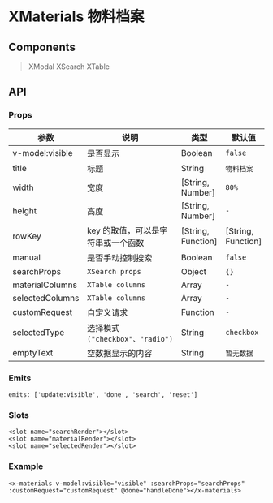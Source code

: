 # XMaterials 物料档案

## Components

> XModal
> XSearch
> XTable

## API

### Props

| 参数 | 说明 | 类型 | 默认值 |
| --- | --- | --- | --- |
| v-model:visible | 是否显示 | Boolean | `false` |
| title | 标题 | String | `物料档案` |
| width | 宽度 | [String, Number] | `80%` |
| height | 高度 | [String, Number] | `-` |
| rowKey | key 的取值，可以是字符串或一个函数 | [String, Function] | [String, Function] | `supplierMaterialId` |
| manual | 是否手动控制搜索 | Boolean | `false` |
| searchProps | `XSearch props` | Object | `{}` |
| materialColumns | `XTable columns` | Array | `-` |
| selectedColumns | `XTable columns` | Array | `-` |
| customRequest | 自定义请求 | Function | `-` |
| selectedType | 选择模式`("checkbox"、"radio")` | String | `checkbox` |
| emptyText | 空数据显示的内容 | String | `暂无数据` |

### Emits

```vue
emits: ['update:visible', 'done', 'search', 'reset']
```

### Slots

```vue
<slot name="searchRender"></slot>
<slot name="materialRender"></slot>
<slot name="selectedRender"></slot>
```

### Example

```vue
<x-materials v-model:visible="visible" :searchProps="searchProps" :customRequest="customRequest" @done="handleDone"></x-materials>
```
